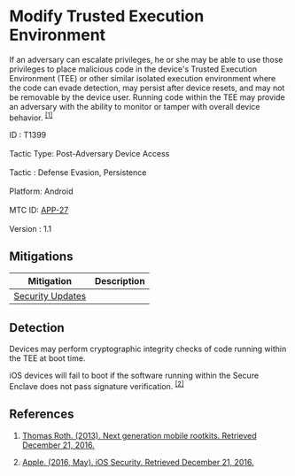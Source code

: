 <div class="container-fluid">
 <h1>
  Modify Trusted Execution Environment
 </h1>
 <div class="row">
  <div class="col-md-8 description-body">
   <p>
    If an adversary can escalate privileges, he or she may be able to use those privileges to place malicious code in the device's Trusted Execution Environment (TEE) or other similar isolated execution environment where the code can evade detection, may persist after device resets, and may not be removable by the device user. Running code within the TEE may provide an adversary with the ability to monitor or tamper with overall device behavior.
    <span class="scite-citeref-number" data-reference="Roth-Rootkits" id="scite-ref-1-a">
     <sup>
      <a aria-describedby="qtip-0" data-hasqtip="0" href="https://hackinparis.com/data/slides/2013/Slidesthomasroth.pdf" target="_blank">
       [1]
      </a>
     </sup>
    </span>
   </p>
  </div>
  <div class="col-md-4">
   <div class="card">
    <div class="card-body">
     <div class="card-data">
      <span class="h5 card-title">
       ID
      </span>
      : T1399
      <br/>
      <br/>
     </div>
     <div class="card-data">
      <span class="h5 card-title">
       Tactic Type:
      </span>
      Post-Adversary Device Access
      <br/>
      <br/>
     </div>
     <div class="card-data">
      <span class="h5 card-title">
       Tactic
      </span>
      : Defense Evasion, Persistence
      <br/>
      <br/>
     </div>
     <div class="card-data">
      <span class="h5 card-title">
       Platform:
      </span>
      Android
      <br/>
      <br/>
     </div>
     <div class="card-data">
      <span class="h5 card-title">
      </span>
     </div>
     <div class="card-data">
      <span class="h5 card-title">
      </span>
     </div>
     <div class="card-data">
      <span class="h5 card-title">
      </span>
     </div>
     <div class="card-data">
      <span class="h5 card-title">
      </span>
     </div>
     <div class="card-data">
      <span class="h5 card-title">
      </span>
     </div>
     <div class="card-data">
      <span class="h5 card-title">
      </span>
     </div>
     <div class="card-data">
      <span class="h5 card-title">
      </span>
     </div>
     <div class="card-data">
      <span class="h5 card-title">
      </span>
     </div>
     <div class="card-data">
      <span class="h5 card-title">
      </span>
     </div>
     <div class="card-data">
      <span class="h5 card-title">
       MTC ID:
      </span>
      <a href="https://pages.nist.gov/mobile-threat-catalogue/application-threats/APP-27.html" target="_blank">
       APP-27
      </a>
      <br/>
      <br/>
     </div>
     <div class="card-data">
      <span class="h5 card-title">
      </span>
     </div>
     <div class="card-data">
      <span class="h5 card-title">
       Version
      </span>
      : 1.1
     </div>
    </div>
   </div>
  </div>
 </div>
 <h2 class="pt-3" id="mitigations">
  Mitigations
 </h2>
 <table class="table table-bordered table-light mt-2">
  <thead>
   <tr>
    <th scope="col">
     Mitigation
    </th>
    <th scope="col">
     Description
    </th>
   </tr>
  </thead>
  <tbody class="bg-white">
   <tr>
    <td>
     <a href="https://attack.mitre.org/mitigations/M1001">
      Security Updates
     </a>
    </td>
    <td>
    </td>
   </tr>
  </tbody>
 </table>
 <h2 class="pt-3" id="detection">
  Detection
 </h2>
 <p>
  Devices may perform cryptographic integrity checks of code running within the TEE at boot time.
 </p>
 <p>
  iOS devices will fail to boot if the software running within the Secure Enclave does not pass signature verification.
  <span class="scite-citeref-number" data-reference="Apple-iOSSecurityGuide" id="scite-ref-2-a">
   <sup>
    <a aria-describedby="qtip-1" data-hasqtip="1" href="https://www.apple.com/business/docs/iOS_Security_Guide.pdf" target="_blank">
     [2]
    </a>
   </sup>
  </span>
 </p>
 <h2 class="pt-3" id="references">
  References
 </h2>
 <div class="row">
  <div class="col">
   <ol>
    <li>
     <span class="scite-citation" id="scite-1">
      <span class="scite-citation-text">
       <a class="external text" href="https://hackinparis.com/data/slides/2013/Slidesthomasroth.pdf" name="scite-1" rel="nofollow" target="_blank">
        Thomas Roth. (2013). Next generation mobile rootkits. Retrieved December 21, 2016.
       </a>
      </span>
     </span>
    </li>
   </ol>
  </div>
  <div class="col">
   <ol start="2.0">
    <li>
     <span class="scite-citation" id="scite-2">
      <span class="scite-citation-text">
       <a class="external text" href="https://www.apple.com/business/docs/iOS_Security_Guide.pdf" name="scite-2" rel="nofollow" target="_blank">
        Apple. (2016, May). iOS Security. Retrieved December 21, 2016.
       </a>
      </span>
     </span>
    </li>
   </ol>
  </div>
 </div>
</div>
